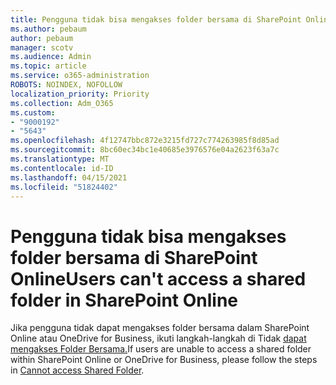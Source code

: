 ```yaml
---
title: Pengguna tidak bisa mengakses folder bersama di SharePoint Online
ms.author: pebaum
author: pebaum
manager: scotv
ms.audience: Admin
ms.topic: article
ms.service: o365-administration
ROBOTS: NOINDEX, NOFOLLOW
localization_priority: Priority
ms.collection: Adm_O365
ms.custom:
- "9000192"
- "5643"
ms.openlocfilehash: 4f12747bbc872e3215fd727c774263985f8d85ad
ms.sourcegitcommit: 8bc60ec34bc1e40685e3976576e04a2623f63a7c
ms.translationtype: MT
ms.contentlocale: id-ID
ms.lasthandoff: 04/15/2021
ms.locfileid: "51824402"
---
```

# <a name="users-cant-access-a-shared-folder-in-sharepoint-online"></a><span data-ttu-id="4c38d-102">Pengguna tidak bisa mengakses folder bersama di SharePoint Online</span><span class="sxs-lookup"><span data-stu-id="4c38d-102">Users can't access a shared folder in SharePoint Online</span></span>

<span data-ttu-id="4c38d-103">Jika pengguna tidak dapat mengakses folder bersama dalam SharePoint Online atau OneDrive for Business, ikuti langkah-langkah di Tidak [dapat mengakses Folder Bersama.](https://docs.microsoft.com/sharepoint/troubleshoot/sharing-and-permissions/cannot-access-shared-folder)</span><span class="sxs-lookup"><span data-stu-id="4c38d-103">If users are unable to access a shared folder within SharePoint Online or OneDrive for Business, please follow the steps in [Cannot access Shared Folder](https://docs.microsoft.com/sharepoint/troubleshoot/sharing-and-permissions/cannot-access-shared-folder).</span></span>
